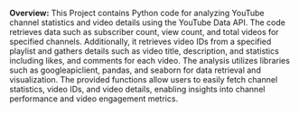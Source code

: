 **Overview:**
This Project contains Python code for analyzing YouTube channel statistics and video details using the YouTube Data API. 
The code retrieves data such as subscriber count, view count, and total videos for specified channels. 
Additionally, it retrieves video IDs from a specified playlist and gathers details such as video title, description, and statistics including likes,  and comments for each video. 
The analysis utilizes libraries such as googleapiclient, pandas, and seaborn for data retrieval and visualization. 
The provided functions allow users to easily fetch channel statistics, video IDs, and video details, enabling insights into channel performance and video engagement metrics.
